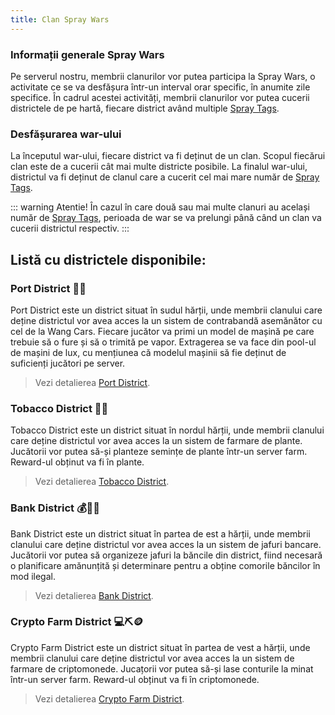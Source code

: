 ```yaml
---
title: Clan Spray Wars
---
```


### Informații generale Spray Wars

Pe serverul nostru, membrii clanurilor vor putea participa la Spray Wars, o activitate ce se va desfășura într-un interval orar specific, în anumite zile specifice. În cadrul acestei activități, membrii clanurilor vor putea cucerii districtele de pe hartă, fiecare district având multiple [Spray Tags](./spray-tags.md).

### Desfășurarea war-ului

La începutul war-ului, fiecare district va fi deținut de un clan. Scopul fiecărui clan este de a cucerii cât mai multe districte posibile. La finalul war-ului, districtul va fi deținut de clanul care a cucerit cel mai mare număr de [Spray Tags](./spray-tags.md).

::: warning Atentie!
În cazul în care două sau mai multe clanuri au același număr de [Spray Tags](./spray-tags.md), perioada de war se va prelungi până când un clan va cucerii districtul respectiv.
:::

## Listă cu districtele disponibile:

### Port District 🚢🔐

Port District este un district situat în sudul hărții, unde membrii clanului care deține districtul vor avea acces la un sistem de contrabandă asemănător cu cel de la Wang Cars. Fiecare jucător va primi un model de mașină pe care trebuie să o fure și să o trimită pe vapor. Extragerea se va face din pool-ul de mașini de lux, cu mențiunea că modelul mașinii să fie deținut de suficienți jucători pe server.

> Vezi detalierea [Port District](./districts/port.md).

### Tobacco District 🌿🌱

Tobacco District este un district situat în nordul hărții, unde membrii clanului care deține districtul vor avea acces la un sistem de farmare de plante. Jucătorii vor putea să-și planteze semințe de plante într-un server farm. Reward-ul obținut va fi în plante.

> Vezi detalierea [Tobacco District](./districts/tobacco.md).

### Bank District 💰🏦🔫

Bank District este un district situat în partea de est a hărții, unde membrii clanului care deține districtul vor avea acces la un sistem de jafuri bancare. Jucătorii vor putea să organizeze jafuri la băncile din district, fiind necesară o planificare amănunțită și determinare pentru a obține comorile băncilor în mod ilegal.

> Vezi detalierea [Bank District](./districts/bank.md).

### Crypto Farm District 💻⛏️🪙

Crypto Farm District este un district situat în partea de vest a hărții, unde membrii clanului care deține districtul vor avea acces la un sistem de farmare de criptomonede. Jucațorii vor putea să-și lase conturile la minat într-un server farm. Reward-ul obținut va fi în criptomonede.

> Vezi detalierea [Crypto Farm District](./districts/crypto-farm.md).